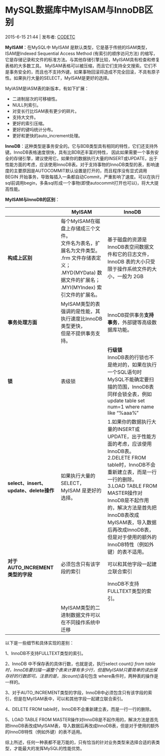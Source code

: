 # MySQL数据库中MyISAM与InnoDB区别 

2015-6-15 21:44 | 发布者: [CODETC][0] 

**MyISAM**：在MySQL中 MyISAM 是默认类型，它是基于传统的ISAM类型，ISAM是Indexed Sequential Access Method (有索引的顺序访问方法) 的缩写，它是存储记录和文件的标准方法。与其他存储引擎比较，MyISAM具有检查和修复表格的大多数工具。 MyISAM表格可以被压缩，而且它们支持全文搜索。它们不是事务安全的，而且也不支持外键。如果事物回滚将造成不完全回滚，不具有原子性。如果执行大量的SELECT，MyISAM是更好的选择。

MyIASM是IASM表的新版本，有如下扩展：

* 二进制层次的可移植性。
* NULL列索引。
* 对变长行比ISAM表有更少的碎片。
* 支持大文件。
* 更好的索引压缩。
* 更好的键吗统计分布。
* 更好和更快的auto_increment处理。

**InnoDB**：这种类型是事务安全的。它与BDB类型具有相同的特性，它们还支持外键。InnoDB表格速度很快，具有比BDB还丰富的特性， 因此如果需要一个事务安全的存储引擎，建议使用它。如果你的数据执行大量的INSERT或UPDATE，出于性能方面的考虑，应该使用InnoDB表。对于支持事物的InnoDB类型的表，影响速度的主要原因是AUTOCOMMIT默认设置是打开的，而且程序没有显式调用BEGIN 开始事务，导致每插入一条都自动Commit，严重影响了速度。可以在执行sql前调用begin，多条sql形成一个事物(即使autocommit打开也可以)，将大大提高性能。



**MyISAM与InnoDB的区别**：

| |**MyISAM** |  **InnoDB** |
-|-|- 
**构成上区别** |  每个MyISAM在磁盘上存储成三个文件。<br/>文件名为表名，扩展名为文件类型。<br/> .frm 文件存储表定义；<br/>.MYD(MYData) 数据文件的扩展名；<br/>.MYI(MYIndex) 索引文件的扩展名。|基于磁盘的资源是InnoDB表空间数据文件和它的日志文件，InnoDB 表的大小只受限于操作系统文件的大小，一般为 2GB
**事务处理方面** | MyISAM类型的表强调的是性能，其执行速度比InnoDB类型更快，<br/>但是不提供事务支持。| InnoDB提供事务**支持事务**，外部键等高级数据库功能。
**锁** | 表级锁 | **行级锁** <br/> InnoDB表的行锁也不是绝对的，如果在执行一个SQL语句时MySQL不能确定要扫描的范围，InnoDB表同样会锁全表，例如update table set num=1 where name like “%aaa%”
**select、insert、update、delete操作** | 如果执行大量的 SELECT，MyISAM 是更好的选择。| 1.如果你的数据执行大量的INSERT或UPDATE，出于性能方面的考虑，应该使用InnoDB表。<br/>2.DELETE FROM table时，InnoDB不会重新建立表，而是一行一行的删除。<br/>3.LOAD TABLE FROM MASTER操作对InnoDB是不起作用的，解决方法是首先把InnoDB表改成MyISAM表，导入数据后再改成InnoDB表，但是对于使用的额外的InnoDB特性（例如外键）的表不适用。
**对于AUTO_INCREMENT<br/>类型的字段**| 必须包含只有该字段的索引 | 可以和其他字段一起建立联合索引 
| | | InnoDB不支持FULLTEXT类型的索引。 
|| MyISAM类型的二进制数据文件可以<br/>在不同操作系统中迁移 |

  



以下是一些细节和具体实现的差别：

1、InnoDB不支持FULLTEXT类型的索引。

2、InnoDB 中不保存表的具体行数，也就是说，执行select count(*) from table时，InnoDB要扫描一遍整个表来计算有多少行，但是MyISAM只要简单的读出保存好的行数即可。注意的是，当count(*)语句包含 where条件时，两种表的操作是一样的。

3、对于AUTO_INCREMENT类型的字段，InnoDB中必须包含只有该字段的索引，但是在MyISAM表中，可以和其他字段一起建立联合索引。

4、DELETE FROM table时，InnoDB不会重新建立表，而是一行一行的删除。

5、LOAD TABLE FROM MASTER操作对InnoDB是不起作用的，解决方法是首先把InnoDB表改成MyISAM表，导入数据后再改成InnoDB表，但是对于使用的额外的InnoDB特性（例如外键）的表不适用。

综上所述，任何一种表都不是万能的，只有恰当的针对业务类型来选择合适的表类型，才能最大的发挥MySQL的性能优势。

[0]: http://www.codetc.com/
